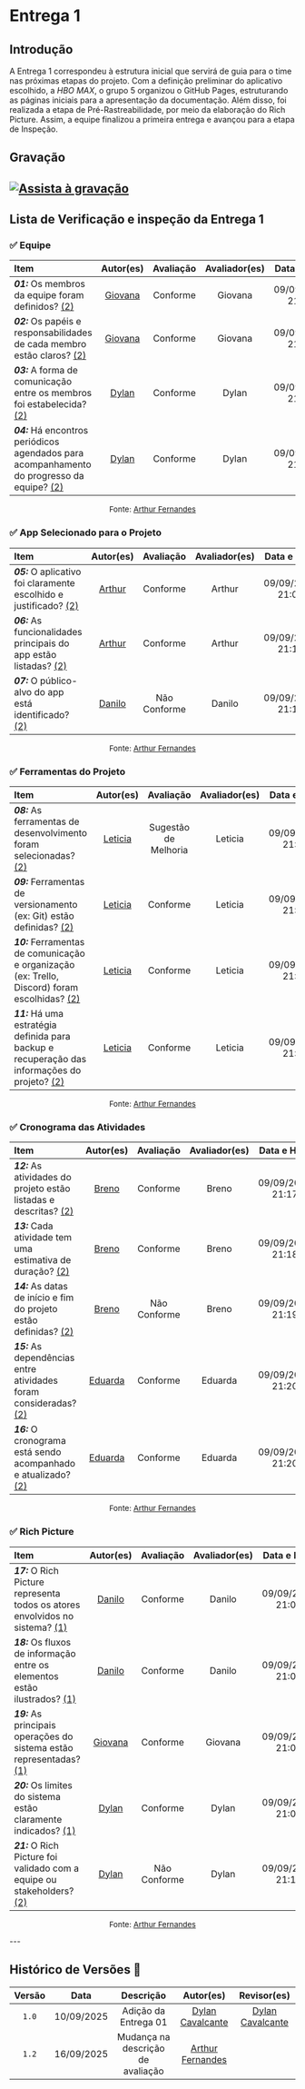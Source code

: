 # Entrega 1

## Introdução

A Entrega 1 correspondeu à estrutura inicial que servirá de guia para o time nas próximas etapas do projeto. Com a definição preliminar do aplicativo escolhido, a *HBO MAX*, o grupo 5 organizou o GitHub Pages, estruturando as páginas iniciais para a apresentação da documentação. Além disso, foi realizada a etapa de Pré-Rastreabilidade, por meio da elaboração do Rich Picture. Assim, a equipe finalizou a primeira entrega e avançou para a etapa de Inspeção.

## Gravação

[![Assista à gravação](https://img.youtube.com/vi/ukdPft-PSpA/0.jpg)](https://youtu.be/ukdPft-PSpA?feature=shared)     
---

## Lista de Verificação e inspeção da Entrega 1

### ✅ Equipe

| Item | Autor(es) | Avaliação | Avaliador(es) | Data e Hora |
| :---- | :---: | :---: | :---: | :---: |
| ***01:*** Os membros da equipe foram definidos? [(2)](#RP2)| [Giovana](https://github.com/GiovanaFontesS) | Conforme | Giovana | 09/09/2025 21:01 |
| ***02:*** Os papéis e responsabilidades de cada membro estão claros? [(2)](#RP2) | [Giovana](https://github.com/GiovanaFontesS) | Conforme | Giovana | 09/09/2025 21:03 |
| ***03:*** A forma de comunicação entre os membros foi estabelecida? [(2)](#RP2) | [Dylan](https://github.com/danielle-soaress) | Conforme | Dylan | 09/09/2025 21:05 |
| ***04:*** Há encontros periódicos agendados para acompanhamento do progresso da equipe? [(2)](#RP2) | [Dylan](https://github.com/eduardodpms) | Conforme | Dylan | 09/09/2025 21:07 |
<p style="text-align: center; font-size: 10pt;">Fonte: <a href="https://github.com/arthurfernandesj">Arthur Fernandes</a></p>

### ✅ App Selecionado para o Projeto

| Item | Autor(es) | Avaliação | Avaliador(es) | Data e Hora |
| :---- | :---: | :---: | :---: | :---: |
| ***05:*** O aplicativo foi claramente escolhido e justificado? [(2)](#RP2) | [Arthur](https://github.com/arthurfernandesj) | Conforme | Arthur | 09/09/2025 21:08 |
| ***06:*** As funcionalidades principais do app estão listadas? [(2)](#RP2) | [Arthur](https://github.com/arthurfernandesj) | Conforme | Arthur | 09/09/2025 21:10 |
| ***07:*** O público-alvo do app está identificado? [(2)](#RP2) | [Danilo](https://github.com/EngDann) | Não Conforme | Danilo | 09/09/2025 21:12 |
<p style="text-align: center; font-size: 10pt;">Fonte: <a href="https://github.com/arthurfernandesj">Arthur Fernandes</a></p>

### ✅ Ferramentas do Projeto

| Item | Autor(es) | Avaliação | Avaliador(es) | Data e Hora |
| :---- | :---: | :---: | :---: | :---: |
| ***08:*** As ferramentas de desenvolvimento foram selecionadas? [(2)](#RP2) | [Leticia](https://github.com/leticialopes20) | Sugestão de Melhoria | Leticia | 09/09/2025 21:13 |
| ***09:*** Ferramentas de versionamento (ex: Git) estão definidas? [(2)](#RP2) | [Leticia](https://github.com/leticialopes20) | Conforme | Leticia | 09/09/2025 21:14 |
| ***10:*** Ferramentas de comunicação e organização (ex: Trello, Discord) foram escolhidas? [(2)](#RP2) | [Leticia](https://github.com/leticialopes20) | Conforme | Leticia | 09/09/2025 21:15 |
| ***11:*** Há uma estratégia definida para backup e recuperação das informações do projeto? [(2)](#RP2) | [Leticia](https://github.com/leticialopes20) | Conforme | Leticia | 09/09/2025 21:16 |
<p style="text-align: center; font-size: 10pt;">Fonte: <a href="https://github.com/arthurfernandesj">Arthur Fernandes</a></p>

### ✅ Cronograma das Atividades

| Item | Autor(es) | Avaliação | Avaliador(es) | Data e Hora |
| :---- | :---: | :---: | :---: | :---: |
| ***12:*** As atividades do projeto estão listadas e descritas? [(2)](#RP2) | [Breno](https://github.com/BrenoLTeixeira) | Conforme | Breno | 09/09/2025 21:17 |
| ***13:*** Cada atividade tem uma estimativa de duração? [(2)](#RP2) | [Breno](https://github.com/BrenoLTeixeira) | Conforme | Breno | 09/09/2025 21:18 |
| ***14:*** As datas de início e fim do projeto estão definidas? [(2)](#RP2) | [Breno](https://github.com/BrenoLTeixeira) | Não Conforme | Breno | 09/09/2025 21:19 |
| ***15:*** As dependências entre atividades foram consideradas? [(2)](#RP2) | [Eduarda](https://github.com/eduardar0) | Conforme | Eduarda | 09/09/2025 21:20 |
| ***16:*** O cronograma está sendo acompanhado e atualizado? [(2)](#RP2) | [Eduarda](https://github.com/eduardar0) | Conforme | Eduarda | 09/09/2025 21:20 |
<p style="text-align: center; font-size: 10pt;">Fonte: <a href="https://github.com/arthurfernandesj">Arthur Fernandes</a></p>

### ✅ Rich Picture

| Item | Autor(es) | Avaliação | Avaliador(es) | Data e Hora |
| :---- | :---: | :---: | :---: | :---: |
| ***17:*** O Rich Picture representa todos os atores envolvidos no sistema? [(1)](#RP1)  | [Danilo](https://github.com/EngDann) | Conforme | Danilo | 09/09/2025 21:02 |
| ***18:*** Os fluxos de informação entre os elementos estão ilustrados? [(1)](#RP1) | [Danilo](https://github.com/EngDann) | Conforme | Danilo | 09/09/2025 21:04 |
| ***19:*** As principais operações do sistema estão representadas? [(1)](#RP1) | [Giovana](https://github.com/GiovanaFontesS) | Conforme | Giovana | 09/09/2025 21:06 |
| ***20:*** Os limites do sistema estão claramente indicados? [(1)](#RP1) | [Dylan](https://github.com/danielle-soaress) | Conforme | Dylan | 09/09/2025 21:09 |
| ***21:*** O Rich Picture foi validado com a equipe ou stakeholders? [(2)](#RP2) | [Dylan](https://github.com/danielle-soaress) | Não Conforme | Dylan | 09/09/2025 21:11 |
<p style="text-align: center; font-size: 10pt;">Fonte: <a href="https://github.com/arthurfernandesj">Arthur Fernandes</a></p>
---

## Histórico de Versões 📅

| Versão | Data | Descrição | Autor(es) | Revisor(es) |
|:-:|:-:|:-:|:-:|:-:|
| `1.0`  | 10/09/2025 | Adição da Entrega 01 | [Dylan Cavalcante](https://github.com/dylancavalcante) | [Dylan Cavalcante](https://github.com/dylancavalcante) |
| `1.2`  | 16/09/2025 | Mudança na descrição de avaliação | [Arthur Fernandes](https://github.com/arthurfernandesj) | [](https://github.com/) |
